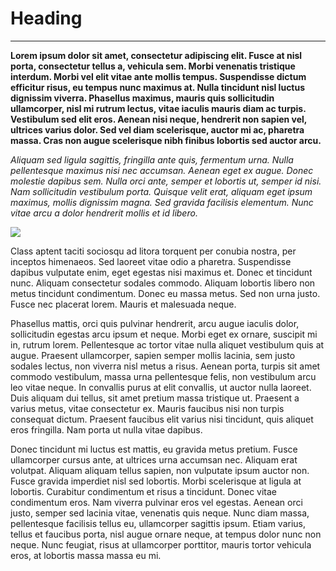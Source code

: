 # Heading

---

**Lorem ipsum dolor sit amet, consectetur adipiscing elit. Fusce at nisl porta, consectetur tellus a, vehicula sem. Morbi venenatis tristique interdum. Morbi vel elit vitae ante mollis tempus. Suspendisse dictum efficitur risus, eu tempus nunc maximus at. Nulla tincidunt nisl luctus dignissim viverra. Phasellus maximus, mauris quis sollicitudin ullamcorper, nisl mi rutrum lectus, vitae iaculis mauris diam ac turpis. Vestibulum sed elit eros. Aenean nisi neque, hendrerit non sapien vel, ultrices varius dolor. Sed vel diam scelerisque, auctor mi ac, pharetra massa. Cras non augue scelerisque nibh finibus lobortis sed auctor arcu.**

_Aliquam sed ligula sagittis, fringilla ante quis, fermentum urna. Nulla pellentesque maximus nisi nec accumsan. Aenean eget ex augue. Donec molestie dapibus sem. Nulla orci ante, semper et lobortis ut, semper id nisi. Nam sollicitudin vestibulum porta. Quisque velit erat, aliquam eget ipsum maximus, mollis dignissim magna. Sed gravida facilisis elementum. Nunc vitae arcu a dolor hendrerit mollis et id libero._

![](https://miro.medium.com/max/1554/1*bA1YGWM5DK4MeS9gx4urfw.png)

Class aptent taciti sociosqu ad litora torquent per conubia nostra, per inceptos himenaeos. Sed laoreet vitae odio a pharetra. Suspendisse dapibus vulputate enim, eget egestas nisi maximus et. Donec et tincidunt nunc. Aliquam consectetur sodales commodo. Aliquam lobortis libero non metus tincidunt condimentum. Donec eu massa metus. Sed non urna justo. Fusce nec placerat lorem. Mauris et malesuada neque.

Phasellus mattis, orci quis pulvinar hendrerit, arcu augue iaculis dolor, sollicitudin egestas arcu ipsum et neque. Morbi eget ex ornare, suscipit mi in, rutrum lorem. Pellentesque ac tortor vitae nulla aliquet vestibulum quis at augue. Praesent ullamcorper, sapien semper mollis lacinia, sem justo sodales lectus, non viverra nisl metus a risus. Aenean porta, turpis sit amet commodo vestibulum, massa urna pellentesque felis, non vestibulum arcu leo vitae neque. In convallis purus at elit convallis, ut auctor nulla laoreet. Duis aliquam dui tellus, sit amet pretium massa tristique ut. Praesent a varius metus, vitae consectetur ex. Mauris faucibus nisi non turpis consequat dictum. Praesent faucibus elit varius nisi tincidunt, quis aliquet eros fringilla. Nam porta ut nulla vitae dapibus.

Donec tincidunt mi luctus est mattis, eu gravida metus pretium. Fusce ullamcorper cursus ante, at ultrices urna accumsan nec. Aliquam erat volutpat. Aliquam aliquam tellus sapien, non vulputate ipsum auctor non. Fusce gravida imperdiet nisl sed lobortis. Morbi scelerisque at ligula at lobortis. Curabitur condimentum et risus a tincidunt. Donec vitae condimentum eros. Nam viverra pulvinar eros vel egestas. Aenean orci justo, semper sed lacinia vitae, venenatis quis neque. Nunc diam massa, pellentesque facilisis tellus eu, ullamcorper sagittis ipsum. Etiam varius, tellus et faucibus porta, nisl augue ornare neque, at tempus dolor nunc non neque. Nunc feugiat, risus at ullamcorper porttitor, mauris tortor vehicula eros, at lobortis massa massa eu mi.
